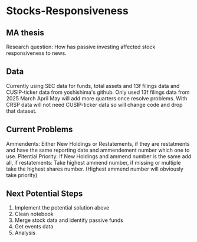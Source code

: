 # Stocks-Responsiveness
## MA thesis
Research question: How has passive investing affected stock responsiveness to news.

## Data
Currently using SEC data for funds, total assets and 13f filings data and CUSIP-ticker data from yoshishima's github. Only used 13f filings data from 2025 March April May will add more quarters once resolve problems. With CRSP data will not need CUSIP-ticker data so will change code and drop that dataset.

## Current Problems
Ammendents: Either New Holdings or Restatements, if they are restatments and have the same reporting date and ammendement number which one to use.
Pitential Priority: If New Holdings and ammend number is the same add all, if restatements: Take highest ammend number, if missing or multiple take the highest shares number. (Highest ammend number will obviously take priority)

## Next Potential Steps
1. Implement the potential solution above
2. Clean notebook
3. Merge stock data and identify passive funds
4. Get events data
5. Analysis